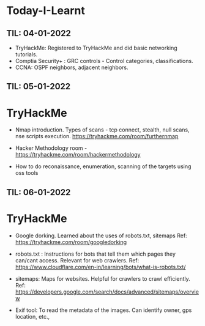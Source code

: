 # Today-I-Learnt

## TIL: 04-01-2022

- TryHackMe: Registered to TryHackMe and did basic networking tutorials.
- Comptia Security+ : GRC controls - Control categories, classifications.
- CCNA: OSPF neighbors, adjacent neighbors.


## TIL: 05-01-2022

# TryHackMe

- Nmap introduction. Types of scans - tcp connect, stealth, null scans, nse scripts execution. https://tryhackme.com/room/furthernmap

- Hacker Methodology room - https://tryhackme.com/room/hackermethodology

- How to do reconaissance, enumeration, scanning of the targets using oss tools


## TIL: 06-01-2022

# TryHackMe

- Google dorking. Learned about the uses of robots.txt, sitemaps
  Ref: https://tryhackme.com/room/googledorking

- robots.txt : Instructions for bots that tell them which pages they can/cant access. Relevant for web crawlers.
  Ref: https://www.cloudflare.com/en-in/learning/bots/what-is-robots.txt/

- sitemaps: Maps for websites. Helpful for crawlers to crawl efficiently. 
  Ref: https://developers.google.com/search/docs/advanced/sitemaps/overview

- Exif tool: To read the metadata of the images. Can identify owner, gps location, etc.,